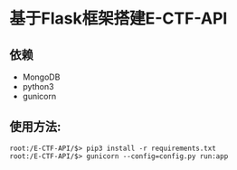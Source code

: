 # 基于Flask框架搭建E-CTF-API


## 依赖
* MongoDB
* python3
* gunicorn

## 使用方法:
```shell
root:/E-CTF-API/$> pip3 install -r requirements.txt
root:/E-CTF-API/$> gunicorn --config=config.py run:app
```